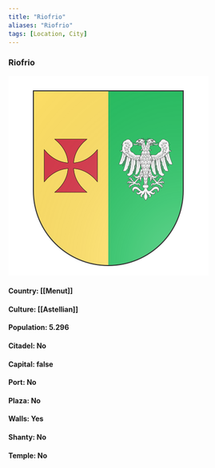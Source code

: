 ```yaml
---
title: "Riofrio"
aliases: "Riofrio"
tags: [Location, City]
---
```

### Riofrio
![](attachment/e7ed96bc86d7811a085bdb00d4428e0f.svg)

#### Country: [[Menut]]

#### Culture: [[Astellian]]

#### Population: 5.296

#### Citadel: No

#### Capital: false

#### Port: No

#### Plaza: No

#### Walls: Yes

#### Shanty: No

#### Temple: No

